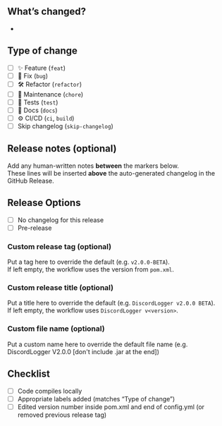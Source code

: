 ## What’s changed?
<!-- Short, user-facing bullets. Keep it human. -->
- 

## Type of change
<!-- Tick all that apply; labels should match these. -->
- [ ] ✨ Feature (`feat`)
- [ ] 🐛 Fix (`bug`)
- [ ] 🛠 Refactor (`refactor`)
- [ ] 🧰 Maintenance (`chore`)
- [ ] 🧪 Tests (`test`)
- [ ] 📝 Docs (`docs`)
- [ ] ⚙️ CI/CD (`ci`, `build`)
- [ ] Skip changelog (`skip-changelog`)

## Release notes (optional)
Add any human-written notes **between** the markers below.  
These lines will be inserted **above** the auto-generated changelog in the GitHub Release.

<!-- RELEASE-NOTES:START -->

<!-- RELEASE-NOTES:END -->

## Release Options
- [ ] No changelog for this release
- [ ] Pre-release

### Custom release tag (optional)
Put a tag here to override the default (e.g. `v2.0.0-BETA`).  
If left empty, the workflow uses the version from `pom.xml`.

<!-- RELEASE-TAG:START -->

<!-- RELEASE-TAG:END -->

### Custom release title (optional)
Put a title here to override the default (e.g. `DiscordLogger v2.0.0 BETA`).  
If left empty, the workflow uses `DiscordLogger v<version>`.

<!-- RELEASE-TITLE:START -->

<!-- RELEASE-TITLE:END -->

### Custom file name (optional)
Put a custom name here to override the default file name (e.g. DiscordLogger V2.0.0 [don't include .jar at the end])

<!-- CUSTOM-JAR-NAME:START -->

<!-- CUSTOM-JAR-NAME:END -->

## Checklist
- [ ] Code compiles locally
- [ ] Appropriate labels added (matches “Type of change”)
- [ ] Edited version number inside pom.xml and end of config.yml (or removed previous release tag)

